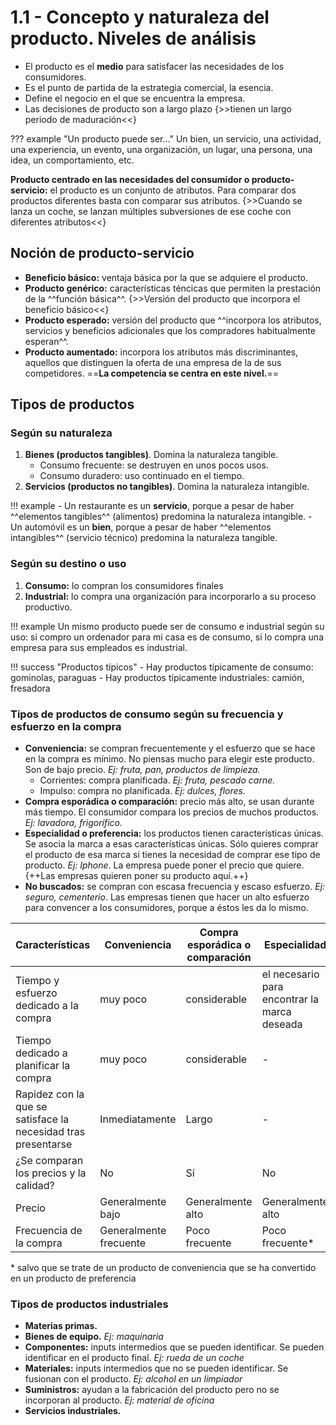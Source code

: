 # 1.1 - Concepto y naturaleza del producto. Niveles de análisis

- El producto es el **medio** para satisfacer las necesidades de los consumidores.
- Es el punto de partida de la estrategia comercial, la esencia.
- Define el negocio en el que se encuentra la empresa.
- Las decisiones de producto son a largo plazo {>>tienen un largo periodo de maduración<<}

??? example "Un producto puede ser..."
    Un bien, un servicio, una actividad, una experiencia, un evento, una organización, un lugar, una persona, una idea, un comportamiento, etc.

**Producto centrado en las necesidades del consumidor o producto-servicio:** el producto es un conjunto de atributos. Para comparar dos productos diferentes basta con comparar sus atributos. {>>Cuando se lanza un coche, se lanzan múltiples subversiones de ese coche con diferentes atributos<<}

## Noción de producto-servicio

- **Beneficio básico:** ventaja básica por la que se adquiere el producto.
- **Producto genérico:** características téncicas que permiten la prestación de la ^^función básica^^. {>>Versión del producto que incorpora el beneficio básico<<}
- **Producto esperado:** versión del producto que ^^incorpora los atributos, servicios y beneficios adicionales que los compradores habitualmente esperan^^.
- **Producto aumentado:** incorpora los atributos más discriminantes, aquellos que distinguen la oferta de una empresa de la de sus competidores. ==**La competencia se centra en este nivel.**==

## Tipos de productos

### Según su naturaleza

1. **Bienes (productos tangibles)**. Domina la naturaleza tangible.
    - Consumo frecuente: se destruyen en unos pocos usos.
    - Consumo duradero: uso continuado en el tiempo.
2. **Servicios (productos no tangibles)**. Domina la naturaleza intangible.

!!! example
    - Un restaurante es un **servicio**, porque a pesar de haber ^^elementos tangibles^^ (alimentos) predomina la naturaleza intangible.
    - Un automóvil es un **bien**, porque a pesar de haber ^^elementos intangibles^^ (servicio técnico) predomina la naturaleza tangible.

### Según su destino o uso

1. **Consumo:** lo compran los consumidores finales
2. **Industrial:** lo compra una organización para incorporarlo a su proceso productivo.

!!! example
    Un mismo producto puede ser de consumo e industrial según su uso: si compro un ordenador para mi casa es de consumo, si lo compra una empresa para sus empleados es industrial.

!!! success "Productos típicos"
    - Hay productos típicamente de consumo: gominolas, paraguas
    - Hay productos típicamente industriales: camión, fresadora

### Tipos de productos de consumo según su frecuencia y esfuerzo en la compra

- **Conveniencia:** se compran frecuentemente y el esfuerzo que se hace en la compra es mínimo. No piensas mucho para elegir este producto. Son de bajo precio. *Ej: fruta, pan, productos de limpieza.*
    - Corrientes: compra planificada. *Ej: fruta, pescado carne.*
    - Impulso: compra no planificada. *Ej: dulces, flores.*
- **Compra esporádica o comparación:** precio más alto, se usan durante más tiempo. El consumidor compara los precios de muchos productos. *Ej: lavadora, frigorífico.*
- **Especialidad o preferencia:** los productos tienen características únicas. Se asocia la marca a esas características únicas. Sólo quieres comprar el producto de esa marca si tienes la necesidad de comprar ese tipo de producto. *Ej: Iphone*. La empresa puede poner el precio que quiere. {++Las empresas quieren poner su producto aquí.++}
- **No buscados:** se compran con escasa frecuencia y escaso esfuerzo. *Ej: seguro, cementerio*. Las empresas tienen que hacer un alto esfuerzo para convencer a los consumidores, porque a éstos les da lo mismo.

|Características|Conveniencia|Compra esporádica o comparación|Especialidad|
|--|--|--|--|
|Tiempo y esfuerzo dedicado a la compra|muy poco|considerable|el necesario para encontrar la marca deseada|
|Tiempo dedicado a planificar la compra|muy poco|considerable|-|
|Rapidez con la que se satisface la necesidad tras presentarse|Inmediatamente|Largo|-|
|¿Se comparan los precios y la calidad?|No|Sí|No|
|Precio|Generalmente bajo|Generalmente alto|Generalmente alto|
|Frecuencia de la compra|Generalmente frecuente|Poco frecuente|Poco frecuente<span class="red">*<span>|

<span class="red">\*</span> salvo que se trate de un producto de conveniencia que se ha convertido en un producto de preferencia

### Tipos de productos industriales

- **Materias primas.**
- **Bienes de equipo.** *Ej: maquinaria*
- **Componentes:** inputs intermedios que se pueden identificar. Se pueden identificar en el producto final. *Ej: rueda de un coche*
- **Materiales:** inputs intermedios que no se pueden identificar. Se fusionan con el producto. *Ej: alcohol en un limpiador*
- **Suministros:** ayudan a la fabricación del producto pero no se incorporan al producto. *Ej: material de oficina*
- **Servicios industriales.**
